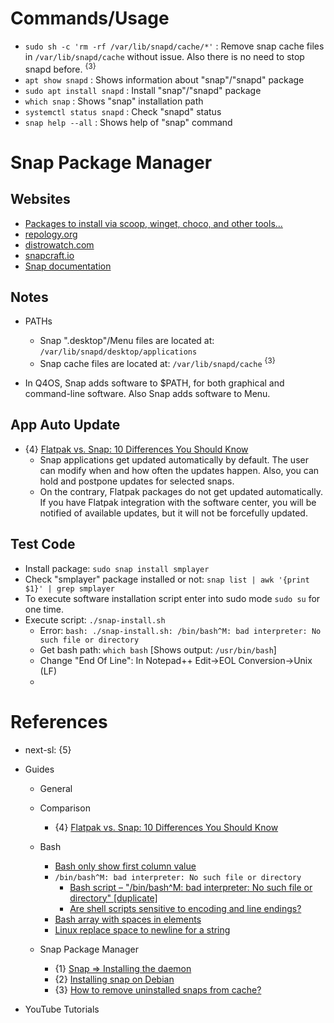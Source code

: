 # Commands/Usage

* `sudo sh -c 'rm -rf /var/lib/snapd/cache/*'` : Remove snap cache files in `/var/lib/snapd/cache` without issue. Also there is no need to stop snapd before. <sup>{3}</sup>
* `apt show snapd` : Shows information about "snap"/"snapd" package
* `sudo apt install snapd` : Install "snap"/"snapd" package
* `which snap` : Shows "snap" installation path
* `systemctl status snapd` : Check "snapd" status
* `snap help --all` : Shows help of "snap" command

# Snap Package Manager

## Websites

* [Packages to install via scoop, winget, choco, and other tools...](https://gist.github.com/mikepruett3/7ca6518051383ee14f9cf8ae63ba18a7)
* [repology.org](https://repology.org/)
* [distrowatch.com](https://distrowatch.com/)
* [snapcraft.io](https://snapcraft.io/)
* [Snap documentation](https://snapcraft.io/docs)

## Notes

* PATHs
  * Snap ".desktop"/Menu files are located at: `/var/lib/snapd/desktop/applications`
  * Snap cache files are located at: `/var/lib/snapd/cache` <sup>{3}</sup>

* In Q4OS, Snap adds software to $PATH, for both graphical and command-line software. Also Snap adds software to Menu.

## App Auto Update

* {4} [Flatpak vs. Snap: 10 Differences You Should Know](https://itsfoss.com/flatpak-vs-snap/)
  * Snap applications get updated automatically by default. The user can modify when and how often the updates happen. Also, you can hold and postpone updates for selected snaps.
  * On the contrary, Flatpak packages do not get updated automatically. If you have Flatpak integration with the software center, you will be notified of available updates, but it will not be forcefully updated.

## Test Code
* Install package: `sudo snap install smplayer`
* Check "smplayer" package installed or not: `snap list | awk '{print $1}' | grep smplayer`
* To execute software installation script enter into sudo mode `sudo su` for one time.
* Execute script: `./snap-install.sh`
  * Error: `bash: ./snap-install.sh: /bin/bash^M: bad interpreter: No such file or directory`
  * Get bash path: `which bash` [Shows output: `/usr/bin/bash`]
  * Change "End Of Line": In Notepad++ Edit->EOL Conversion->Unix (LF)
  *

# References

* next-sl: {5}

* Guides

  * General

  * Comparison
    * {4} [Flatpak vs. Snap: 10 Differences You Should Know](https://itsfoss.com/flatpak-vs-snap/)

  * Bash
    * [Bash only show first column value](https://unix.stackexchange.com/questions/136884/how-to-use-a-shell-command-to-only-show-the-first-column-and-last-column-in-a-te)
    * `/bin/bash^M: bad interpreter: No such file or directory`
      * [Bash script – "/bin/bash^M: bad interpreter: No such file or directory" [duplicate]](https://stackoverflow.com/questions/14219092/bash-script-bin-bashm-bad-interpreter-no-such-file-or-directory)
      * [Are shell scripts sensitive to encoding and line endings?](https://stackoverflow.com/questions/39527571/are-shell-scripts-sensitive-to-encoding-and-line-endings)
    * [Bash array with spaces in elements](https://stackoverflow.com/questions/9084257/bash-array-with-spaces-in-elements)
    * [Linux replace space to newline for a string](https://stackoverflow.com/questions/33533897/linux-replace-space-to-newline-for-a-string)

  * Snap Package Manager
    * {1} [Snap => Installing the daemon](https://snapcraft.io/docs/installing-snapd)
    * {2} [Installing snap on Debian](https://snapcraft.io/docs/installing-snap-on-debian)
    * {3} [How to remove uninstalled snaps from cache?](https://askubuntu.com/questions/1075050/how-to-remove-uninstalled-snaps-from-cache)

* YouTube Tutorials
